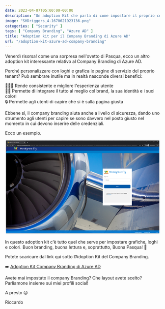 ```yaml
---
date: 2023-04-07T05:00:00-00:00
description: "Un adoption Kit che parla di come impostare il proprio company branding aziendale su Azure AD, con loghi, colori e grafiche. Questo aiuta l'esperienza utente e, indirettamente, anche la sicurezza."
image: "SHDriggers_4-1670621923136.png"
categories: [ "Security" ]
tags: [ "Company Branding", "Azure AD" ]
title: "Adoption kit per il Company Branding di Azure AD"
url: "/adoption-kit-azure-ad-company-branding"
---
```

Venerdì risorsa! come una sorpresa nell'ovetto di Pasqua, ecco un altro adoption kit interessante relativo al Company Branding di Azure AD.

Perché personalizzare con loghi e grafica le pagine di servizio del proprio tenant? Può sembrare inutile ma in realtà nasconde diversi benefici:

🙋🏻‍♂️ Rende consistente e migliore l'esperienza utente  
👍🏻 Permette di integrare il tutto al meglio col brand, la sua identità e i suoi colori  
🔒 Permette agli utenti di capire che si è sulla pagina giusta

Ebbene sì, il company branding aiuta anche a livello di sicurezza, dando uno strumento agli utenti per capire se sono davvero nel posto giusto nel momento in cui devono inserire delle credenziali.

Ecco un esempio.

[![Esempio di Company Branding su Azure AD](SHDriggers_4-1670621923136.png)](SHDriggers_4-1670621923136.png)

In questo adoption kit c'è tutto quel che serve per impostare grafiche, loghi e colori. Buon branding, buona lettura e, soprattutto, Buona Pasqua! 🐣

Potete scaricare dal link qui sotto l’Adoption Kit del Company Branding.

➡️ [Adoption Kit Company Branding di Azure AD](./resources/CompanyBranding.pdf)  

Avete mai impostato il company Branding? Che layout avete scelto? Parliamone insieme sui miei profili social!

A presto 😉

Riccardo
